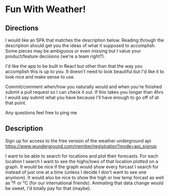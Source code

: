 # Fun With Weather!

## Directions
I would like an SPA that matches the description below. Reading through the description should get you the ideas of what it supposed to accomplish. Some pieces may be ambiguous or even missing but I value your product/feature decisions (we're a team right?).

I'd like the app to be built in React but other than that the way you accomplish this is up to you. It doesn't need to look beautiful but I'd  like it to look nice and make sense to use.

Commit/comment when/how you naturally would and when you're finished submit a pull request so I can check it out. If this takes you longer than 4hrs I would say submit what you have because I'll have enough to go off of at that point.

Any questions feel free to ping me

## Description

Sign up for access to the free version of the weather underground api https://www.wunderground.com/member/registration?mode=api_signup

I want to be able to search for locations and plot their forecasts. For each location I search I want to see the highs/lows of that location plotted on a graph. It would be nice if the graph would show every forcast I search for instead of just one at a time (unless I decide I don't want to see one anymore). It would also be nice to show the high or low temp forcast as well as °F or °C (for our international friends). Animating that data change would be sweet, I'd totally pay for that (maybe).


